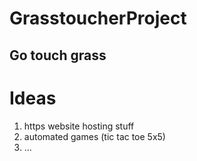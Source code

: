 # GrasstoucherProject

## Go touch grass


# Ideas

1. https website hosting stuff
2. automated games (tic tac toe 5x5)
3. ...